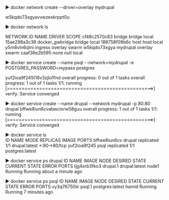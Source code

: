                                                                               
▶ docker network create --driver=overlay mydrupal

w5kqdo73xgyavvwzeskrppt0u






▶ docker network ls

NETWORK ID     NAME              DRIVER    SCOPE
cf48c2570c83   bridge            bridge    local
15ae298a3c38   docker_gwbridge   bridge    local
188758f09b6c   host              host      local
y5m8vln6qtni   ingress           overlay   swarm
w5kqdo73xgya   mydrupal          overlay   swarm
caaf36e2b595   none              null      local






▶ docker service create --name psql --network=mydrupal -e POSTGRES_PASSWORD=mypass postgres

yuf2ioa9f245t16v3zjlo1fnd
overall progress: 0 out of 1 tasks 
overall progress: 1 out of 1 tasks 
1/1: running   [==================================================>] 
verify: Service converged 





▶ docker service create --name drupal --network mydrupal -p 80:80 drupal
bffwe8iun6cvabwcixrw58guu
overall progress: 1 out of 1 tasks 
1/1: running   [==================================================>] 
verify: Service converged






▶ docker service ls        
ID             NAME      MODE         REPLICAS   IMAGE             PORTS
bffwe8iun6cv   drupal    replicated   1/1        drupal:latest     *:80->80/tcp
yuf2ioa9f245   psql      replicated   1/1        postgres:latest   





                                                                                                                                              
▶ docker service ps drupal 
ID             NAME       IMAGE           NODE      DESIRED STATE   CURRENT STATE                ERROR     PORTS
tjg4srb3fko3   drupal.1   drupal:latest   node1     Running         Running about a minute ago             





▶ docker service ps psql 
ID             NAME      IMAGE             NODE      DESIRED STATE   CURRENT STATE           ERROR     PORTS
vy3q76750iir   psql.1    postgres:latest   hamid     Running         Running 7 minutes ago             





